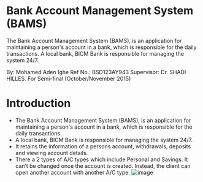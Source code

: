 # Bank Account Management System (BAMS)
The Bank Account Management System (BAMS),  is an application for maintaining a person's account in a bank, which is responsible for the daily transactions. A local bank, BICM Bank is responsible for managing the system 24/7. 

By: Mohamed Aden Ighe
Ref No.: BSD123AY943
Supervisor: Dr. SHADI HILLES. 
For Semi-final (October/November 2015)

# Introduction 
- The Bank Account Management System (BAMS),  is an application for maintaining a person's account in a bank, which is responsible for the daily transactions.
- A local bank, BICM Bank is responsible for managing the system 24/7. 
- It retains the information of a persons account, withdrawals, deposits and viewing account details. 
- There a 2 types of A/C types which include Personal and Savings. It can’t be changed once the account is created. Instead, the client can open another account with another A/C type. 
![image](https://github.com/katarighe/bank-account-management-system/assets/80690364/192ac200-cb10-4b69-bd34-7846b149a647)
